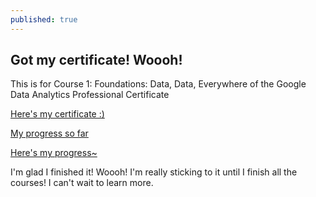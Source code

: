 ```yaml
---
published: true
---
```

## Got my certificate! Woooh!

This is for Course 1: Foundations: Data, Data, Everywhere of the Google Data Analytics Professional Certificate

[Here's my certificate :)](https://coursera.org/share/ad5c30afd2ee688dd85896cae3c766e6)


[My progress so far]({{site.baseurl}}/_posts/wQLaViwfTYaC2lYsHx2GIQ_9b5e94c894ed426b8cebfca785c60a71_Screen-Shot-2021-03-03-at-12.57.49-PM.png)

[Here's my progress~](https://imgur.com/3RmuEKm)

I'm glad I finished it! Woooh! I'm really sticking to it until I finish all the courses! I can't wait to learn more.
